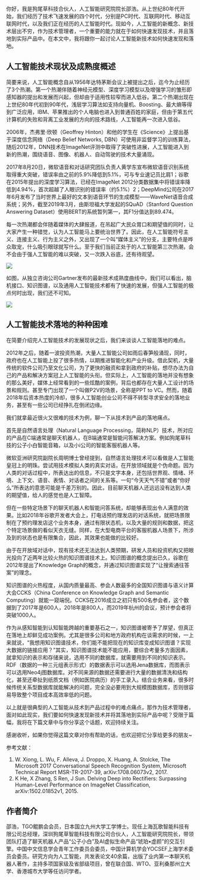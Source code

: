 你好，我是狗尾草科技合伙人，人工智能研究院院长邵浩。从上世纪80年代开始，我们经历了技术飞速发展的四个时代，分别是PC时代、互联网时代、移动互联网时代，以及我们正在经历的人工智能时代。现如今，人工智能的新概念、新技术层出不穷，作为技术管理者，一个重要的能力就在于如何快速发现技术，并且落地到实际产品中。在本文中，我将跟你一起讨论人工智能新技术如何快速发现和落地。

## 人工智能技术现状及成熟度概述

简要来说，人工智能概念自从1956年达特茅斯会议上被提出之后，迄今为止经历了3个热潮。第一个热潮伴随着神经元模型、深度学习模型以及增强学习的雏形即感知器的提出和发展而兴起，但却由于适用性较窄而进入低谷。第二个热潮出现在上世纪80年代初到90年代，浅层学习算法如支持向量机、Boosting、最大熵等得到广泛应用，IBM、苹果推出的个人电脑也进入到普通百姓的家庭，但由于第五代计算机的失败和背离工业发展的方向的技术路线，人工智能再一次进入低谷。

2006年，杰弗里·欣顿（Geoffrey Hinton）和他的学生在《Science》上提出基于深度信念网络（Deep Belief Networks, DBN）可使用非监督学习的训练算法，随后2012年，DNN技术在ImageNet评测中取得了突破性进展，人工智能进入到新的热潮，围绕语音、图像、机器人、自动驾驶的技术大量涌现。

2017年8月20日，微软语音和对话研究团队负责人黄学东宣布微软语音识别系统取得重大突破，错误率由之前的5.9%降低到5.1%，可与专业速记员比肩1；谷歌在2015年提出的深度学习算法，已经在ImageNet 2012分类数据集中将错误率降低到4.94%，首次超越了人眼识别的错误率（约5.1%）2；DeepMind公司在2017年6月发布了当时世界上最好的文本到语音环节的生成模型——WaveNet语音合成系统；另外，截至2019年3月，由斯坦福大学发起的SQuAD（Stanford Question Answering Dataset）使用BERT的系统暂列第一，其F1分值达到89.474。

每一次热潮都会伴随着媒体的大肆报道，在吊起广大民众胃口和期望值的同时，让大家产生一种错觉，认为人工智能马上要统治世界了。因此，在人工智能符号主义、连接主义、行为主义之外，又出现了一个叫“媒体主义”的分支，主要特点是哗众取宠，什么吸引眼球就写什么。至于我们当前正处于的人工智能第三次热潮，会不会由于强人工智能的难以突破，又一次跌入谷底，还有待观望。

![](https://static001.geekbang.org/resource/image/38/ac/38d197a5f09aae28d8075c25410db4ac.jpg?wh=1268*819)

如图，从独立咨询公司Gartner发布的最新技术成熟度曲线中，我们可以看出，脑机接口、知识图谱，以及通用人工智能技术都有了快速的发展，但强人工智能的极点何时出现，我们还不可知。

![](https://static001.geekbang.org/resource/image/c4/20/c4a9b9c66dfb44d1060cf1e75ad21a20.jpg?wh=1350*820)

## 人工智能技术落地的种种困难

在简要介绍完人工智能技术的发展现状之后，我们来谈谈人工智能落地的难点。

2012年之后，随着一波投资热潮，大量人工智能公司如雨后春笋般涌现，同时，政府也在人工智能上投了很多热情，以期推进智能化和产业升级。借此契机，大量传统的软件公司乃至文化公司，为了更快的融资和拿到政府的补贴，想尽办法为自己的产品和解决方案冠上人工智能的头衔。但实际上，人工智能的落地并没有想象的那么美好，媒体上经常看到的一些炫酷的案例，背后也都存在大量人工设计的场景和规则。甚至专门出现了一个叫做P2V的场景，全称是PPT to VC。然而，随着2018年后资本热度的冷却，很多人工智能创业公司不得不转型寻求安全的落地业务，甚至有一些公司已经挣扎在倒闭边缘。

我们就拿最近很火又很难的技术为例，聊一下从技术到产品的落地痛点。

首先是自然语言处理（Natural Language Processing，简称NLP）技术，所对应的产品在C端通常是聊天机器人，在B端通常是智能问答解决方案。例如狗尾草科技的公子小白智能音箱，以及小i公司的智能客服机器人等。

微软亚洲研究院副院长周明博士曾经提到，自然语言处理技术可以看做是人工智能皇冠上的明珠。尝试用技术模拟人类的真实对话，在开放领域就是个伪命题。因为人类的对话过程中，所表达出的信息，不只是文字本身，还包括世界观、情绪、环境、上下文、语音、表情、对话者之间的关系等。一句“今天天气不错”或者“你好么”所表达的意思可能是千差万别的。因此，目前聊天机器人还远远没有达到人类的期望值，给人的感觉也是人工智障。

但在一些特定场景下的聊天机器人和智能问答系统，却能够表现出令人满意的效果。比如2018年谷歌开发者大会上，打电话预约理发店的对话系统，就把场景限制在了预约理发店这个业务本身，通过有限状态机，以及大量的规则和数据，把这个特定场景做的看似天衣无缝。同样，在大型电商平台的客服机器人场景下，所涉及到的状态也是有限集合，因此，其效果也能做的比较好。

由于在开放域对话中，现有技术还无法达到人类预期，研发人员和投资机构又把眼光投向了近两年比较火热的知识图谱技术上。知识图谱的概念提出已久，谷歌在2012年提出了Knowledge Graph的概念，并通过知识图谱实现了“让搜索通往答案”的理念。

知识图谱的火热程度，从国内质量最高、参会人数最多的全国知识图谱与语义计算大会CCKS（China Conference on Knowledge Graph and Semantic Computing）就能一窥端倪。CCKS在2016成立之初只有500名参会者，这个数据到了2017年是600人，2018年是800人，而2019年杭州的会议，预计参会者将突破1000人。

作为从感知智能到认知智能跨越的重要基石之一，知识图谱被寄予了厚望，但真正在落地上却鲜见成功案例。尤其是很多公司和地方政府机构在谈需求的时候，一上来就说，“我想用知识图谱技术，你们能不能把现在的知识库变成知识图谱？实现大数据的链接应用？”其实，知识图谱技术能不能应用，要综合考量多方面因素，就拿知识的表示和存储来说，选用不同的数据库，就需要用到不同的知识表示。RDF（数据的一种三元组表示形式）的数据表示可以选用Jena数据库，而图表示可以选用Neo4j图数据库。对不同来源的数据还需要进行大量的数据清洗和结构化，甚至还牵扯到纸质文档（例如医院病历）的手工录入。结合业务来看，很多时候传统关系型数据库就能解决的问题，完全没必要用到大规模图数据库，否则很容易导致整个项目成本高效率低的问题。

以上就是很典型的人工智能从技术到产品过程中的难点痛点，那作为技术管理者，面对如此现实，我们要如何快速发现新技术并将其落地到实际产品中呢？受限于篇幅，我将在下篇文章中与你分享这个话题，欢迎持续关注。

感谢收听，如果你觉得这篇文章对你有帮助的话，也欢迎把它分享给更多的朋友~

参考文献：

1. W. Xiong, L. Wu, F. Alleva, J. Droppo, X. Huang, A. Stolcke, The Microsoft 2017 Conversational Speech Recognition System, Microsoft Technical Report MSR-TR-2017-39, arXiv:1708.06073v2, 2017.
2. K He, X Zhang, S Ren, J Sun. Delving Deep into Rectifiers: Surpassing Human-Level Performance on ImageNet Classification, arXiv:1502.01852v1, 2015.

## 作者简介

邵浩，TGO鲲鹏会会员，日本国立九州大学工学博士。现任上海瓦歌智能科技有限公司总经理，深圳狗尾草智能科技有限公司合伙人，人工智能研究院院长，带领团队打造了聊天机器人产品“公子小白”及AI虚拟生命产品“琥珀•虚颜”的交互引擎。中国中文信息学会青年工作委员会委员，中国计算机学会YOCSEF上海学术委员会委员。研究方向为人工智能，共发表论文40余篇，出版了业内第一本聊天机器人著作，主持多项国家级及省部级项目，曾在联合国、WTO、亚利桑那州立大学、香港城市大学等任访问学者。